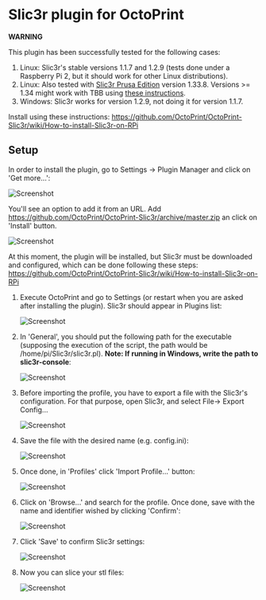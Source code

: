 # Slic3r plugin for OctoPrint

**WARNING**

This plugin has been successfully tested for the following cases:

1. Linux: Slic3r's stable versions 1.1.7 and 1.2.9 (tests done under a Raspberry Pi 2, but it should work for other Linux distributions).
2. Linux: Also tested with [Slic3r Prusa Edition](https://github.com/prusa3d/Slic3r) version 1.33.8.  Versions >= 1.34 might work with TBB using [these instructions](https://github.com/OctoPrint/OctoPrint-Slic3r/wiki/How-to-install-Slic3r-on-RPi).
3. Windows: Slic3r works for version 1.2.9, not doing it for version 1.1.7.

Install using these instructions: https://github.com/OctoPrint/OctoPrint-Slic3r/wiki/How-to-install-Slic3r-on-RPi

## Setup

In order to install the plugin, go to Settings -> Plugin Manager and click on 'Get more...':

![Screenshot](http://imgur.com/9NaAl37.png)

You'll see an option to add it from an URL. Add https://github.com/OctoPrint/OctoPrint-Slic3r/archive/master.zip an click on 'Install' button.

![Screenshot](http://i.imgur.com/lln2TvT.png)

At this moment, the plugin will be installed, but Slic3r must be downloaded and configured, which can be done following these steps: https://github.com/OctoPrint/OctoPrint-Slic3r/wiki/How-to-install-Slic3r-on-RPi

1. Execute OctoPrint and go to Settings (or restart when you are asked after installing the plugin). Slic3r should appear in Plugins list:

   ![Screenshot](http://i.imgur.com/44yDsJ6.png)

2. In 'General', you should put the following path for the executable (supposing the execution of the script, the path would be /home/pi/Slic3r/slic3r.pl). <b>Note: If running in Windows, write the path to slic3r-console</b>:

   ![Screenshot](http://i.imgur.com/1ckQCgL.png)

3. Before importing the profile, you have to export a file with the Slic3r's configuration. For that purpose, open Slic3r, and select File-> Export Config...

   ![Screenshot](http://i.imgur.com/41XFyEI.png)

4. Save the file with the desired name (e.g. config.ini):

   ![Screenshot](http://imgur.com/YzfqRXM.png)

5. Once done, in 'Profiles' click 'Import Profile...' button:

    ![Screenshot](http://imgur.com/HkbO1G8.png)

6. Click on 'Browse...' and search for the profile. Once done, save with the name and identifier wished by clicking 'Confirm':

    ![Screenshot](http://i.imgur.com/7NJmJK3.png)

7. Click 'Save' to confirm Slic3r settings:

    ![Screenshot](http://imgur.com/HkbO1G8.png)

8. Now you can slice your stl files:

    ![Screenshot](http://i.imgur.com/AC1g0un.png)
